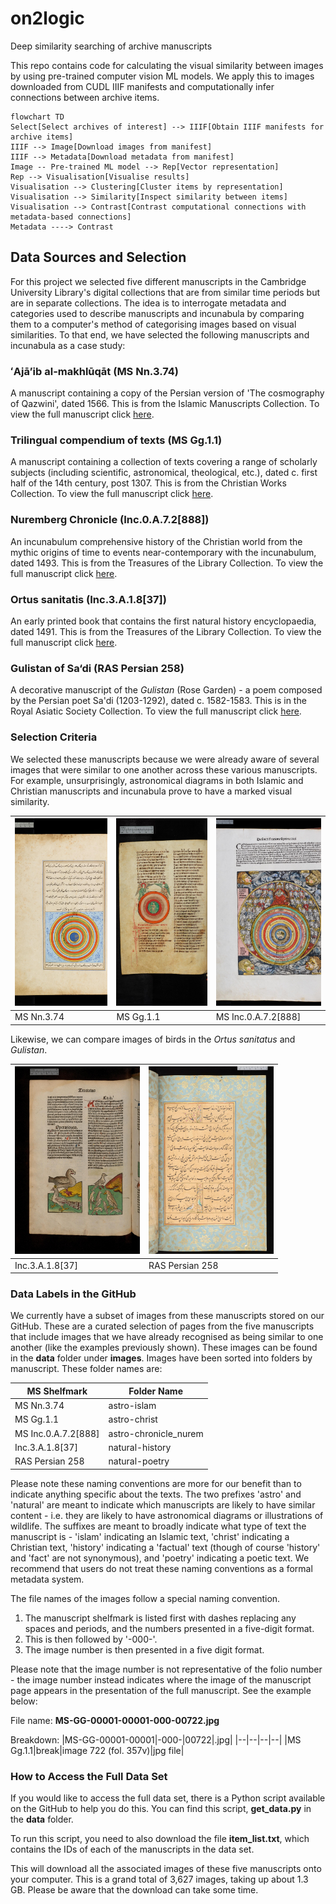 # on2logic

Deep similarity searching of archive manuscripts

This repo contains code for calculating the visual similarity between images by using pre-trained computer vision ML models. We apply this to images downloaded from CUDL IIIF manifests and computationally infer connections between archive items.

```mermaid
flowchart TD
Select[Select archives of interest] --> IIIF[Obtain IIIF manifests for archive items]
IIIF --> Image[Download images from manifest]
IIIF --> Metadata[Download metadata from manifest]
Image -- Pre-trained ML model --> Rep[Vector representation]
Rep --> Visualisation[Visualise results]
Visualisation --> Clustering[Cluster items by representation]
Visualisation --> Similarity[Inspect similarity between items]
Visualisation --> Contrast[Contrast computational connections with metadata-based connections]
Metadata ----> Contrast
```

## Data Sources and Selection

For this project we selected five different manuscripts in the Cambridge University Library's digital collections that are from similar time periods but are in separate collections.  The idea is to interrogate metadata and categories used to describe manuscripts and incunabula by comparing them to a computer's method of categorising images based on visual similarities.  To that end, we have selected the following manuscripts and incunabula as a case study:

### ʻAjāʼib al-makhlūqāt (MS Nn.3.74)

A manuscript containing a copy of the Persian version of 'The cosmography of Qazwini', dated 1566.  This is from the Islamic Manuscripts Collection.  To view the full manuscript click [here](https://cudl.lib.cam.ac.uk/view/MS-NN-00003-00074/).

### Trilingual compendium of texts (MS Gg.1.1)

A manuscript containing a collection of texts covering a range of scholarly subjects (including scientific, astronomical, theological, etc.), dated c. first half of the 14th century, post 1307.  This is from the Christian Works Collection.   To view the full manuscript click [here](https://cudl.lib.cam.ac.uk/view/MS-GG-00001-00001/).

### Nuremberg Chronicle (Inc.0.A.7.2[888])

An incunabulum comprehensive history of the Christian world from the mythic origins of time to events near-contemporary with the incunabulum, dated 1493.  This is from the Treasures of the Library Collection.   To view the full manuscript click [here](https://cudl.lib.cam.ac.uk/view/PR-INC-00000-A-00007-00002-00888/).

### Ortus sanitatis (Inc.3.A.1.8[37])

An early printed book that contains the first natural history encyclopaedia, dated 1491.  This is from the Treasures of the Library Collection.   To view the full manuscript click [here](https://cudl.lib.cam.ac.uk/view/PR-INC-00003-A-00001-00008-00037/).

### Gulistan of Sa‘di (RAS Persian 258)

A decorative manuscript of the *Gulistan* (Rose Garden) - a poem composed by the Persian poet Sa'di (1203-1292), dated c. 1582-1583.  This is in the Royal Asiatic Society Collection.   To view the full manuscript click [here](https://cudl.lib.cam.ac.uk/view/MS-RAS-00258/).

### Selection Criteria

We selected these manuscripts because we were already aware of several images that were similar to one another across these various manuscripts.  For example, unsurprisingly, astronomical diagrams in both Islamic and Christian manuscripts and incunabula prove to have a marked visual similarity.

|<img src="https://github.com/wjm41/on2logic/blob/data-add/data/images/astro-islam/MS-NN-00003-00074-000-00027.jpg?raw=true" alt="diagram of the heavens in MS Nn.3.74" width="200" height="300" style="object-fit:cover"/>|<img src="https://github.com/wjm41/on2logic/blob/data-add/data/images/astro-christ/MS-GG-00001-00001-000-00724.jpg?raw=true" width="200" height="300" style="object-fit:cover"/>|<img src="https://github.com/wjm41/on2logic/blob/data-add/data/images/astro-chronicle_nurem/PR-INC-00000-A-00007-00002-00888-000-00056.jpg?raw=true" alt="diagram of the heavens in Inc.0.A.7.2[888]" width="200" height="300" style="object-fit:cover"/>|
|--|--|--|
|MS Nn.3.74|MS Gg.1.1|MS Inc.0.A.7.2[888]|

Likewise, we can compare images of birds in the *Ortus sanitatus* and *Gulistan*.

|<img src="https://github.com/wjm41/on2logic/blob/data-add/data/images/natural-history/PR-INC-00003-A-00001-00008-00037-000-00604.jpg?raw=true" alt="entry describing various birds in the Ortus Sanitatus" width="200" height="300" style="object-fit:cover"/>|<img src="https://github.com/wjm41/on2logic/blob/data-add/data/images/natural-poetry/MS-RAS-00258-000-00194.jpg?raw=true" alt="decorated page in the Gulistan" width="200" height="300" style="object-fit:cover"/>|
|--|--|
|Inc.3.A.1.8[37]|RAS Persian 258|

### Data Labels in the GitHub

We currently have a subset of images from these manuscripts stored on our GitHub.  These are a curated selection of pages from the five manuscripts that include images that we have already recognised as being similar to one another (like the examples previously shown).  These images can be found in the **data** folder under **images**.  Images have been sorted into folders by manuscript.  These folder names are:

|MS Shelfmark|Folder Name|
|--|--|
|MS Nn.3.74|astro-islam|
|MS Gg.1.1|astro-christ|
|MS Inc.0.A.7.2[888]|astro-chronicle_nurem|
|Inc.3.A.1.8[37]|natural-history|
|RAS Persian 258|natural-poetry|

Please note these naming conventions are more for our benefit than to indicate anything specific about the texts.  The two  prefixes  'astro' and 'natural' are meant to indicate  which manuscripts are likely to have similar content - i.e. they are likely to have astronomical diagrams or illustrations of wildlife.  The suffixes are meant to broadly indicate what type of text the manuscript is - 'islam' indicating an Islamic text, 'christ' indicating a Christian text, 'history' indicating a 'factual' text (though of course 'history' and 'fact' are not synonymous), and 'poetry' indicating a poetic text.  We recommend that users do not treat these naming conventions as a formal metadata system.

The file names of the images follow a special naming convention.  

1. The manuscript shelfmark is listed first with dashes replacing any spaces and periods, and the numbers  presented in a five-digit format.  
2. This is then followed by '-000-'.
3. The image number is then presented in a five digit format.  

Please note that the image number is not representative of the folio number - the image number instead indicates where the image of the manuscript page appears in the presentation of the full manuscript.  See the example below:

File name: **MS-GG-00001-00001-000-00722.jpg**

Breakdown:
|MS-GG-00001-00001|-000-|00722|.jpg|
|--|--|--|--|
|MS Gg.1.1|break|image 722 (fol. 357v)|jpg file|

### How to Access the Full Data Set

If you would like to access the full data set, there is a Python script available on the GitHub to help you do this.  You can find this script, **get_data.py** in the **data** folder.

To run this script, you need to also download the file **item_list.txt**, which contains the IDs of each of the manuscripts in the data set.

This will download all the associated images of these five manuscripts onto your computer.  This is a grand total of 3,627 images, taking up about 1.3 GB.  Please be aware that the download can take some time.
